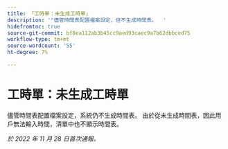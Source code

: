 ```yaml
---
title: 「工時單：未生成工時單」
description: '"儘管時間表配置檔案設定，但不生成時間表。  '
hidefromtoc: true
source-git-commit: bf8ea112ab3b45cc9aed93caec9a7b62dbbced75
workflow-type: tm+mt
source-wordcount: '55'
ht-degree: 7%

---
```



# 工時單：未生成工時單

儘管時間表配置檔案設定，系統仍不生成時間表。 由於從未生成時間表，因此用戶無法輸入時間，清單中也不顯示時間表。

_於 2022 年 11 月 28 日首次通報。_

